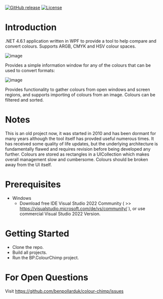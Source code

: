 [![GitHub release](https://img.shields.io/github/release/benpollarduk/colour-chimp.svg)](https://github.com/benpollarduk/colour-chimp/releases)
[![License](https://img.shields.io/github/license/benpollarduk/colour-chimp.svg)](https://opensource.org/licenses/MIT)

# Introduction 
.NET 4.6.1 application written in WPF to provide a tool to help compare and convert colours. Supports ARGB, CMYK and HSV colour spaces.

![image](https://user-images.githubusercontent.com/129943363/230964979-3f6590a9-3b8e-4241-b57e-0b8480750f02.png)

Provides a simple information window for any of the colours that can be used to convert formats:

![image](https://user-images.githubusercontent.com/129943363/230965244-60db7d3c-c951-429e-829c-370f47d06928.png)

Provides functionality to gather colours from open windows and screen regions, and supports importing of colours from an image. Colours can be filtered and sorted.

# Notes
This is an old project now, it was started in 2010 and has been dormant for many years although the tool itself has provded useful numerous times. It has received some quality of life updates, but the underlying architecture is fundamentally flawed and requires revision before being developed any further. Colours are stored as rectangles in a UICollection which makes overall management slow and cumbersome. Colours should be broken away from the UI itself.

# Prerequisites
 * Windows
   * Download free IDE Visual Studio 2022 Community ( >> https://visualstudio.microsoft.com/de/vs/community/ ), or use commercial Visual Studio 2022 Version.

# Getting Started
 * Clone the repo.
 * Build all projects.
 * Run the BP.ColourChimp project.

# For Open Questions
Visit https://github.com/benpollarduk/colour-chimp/issues
